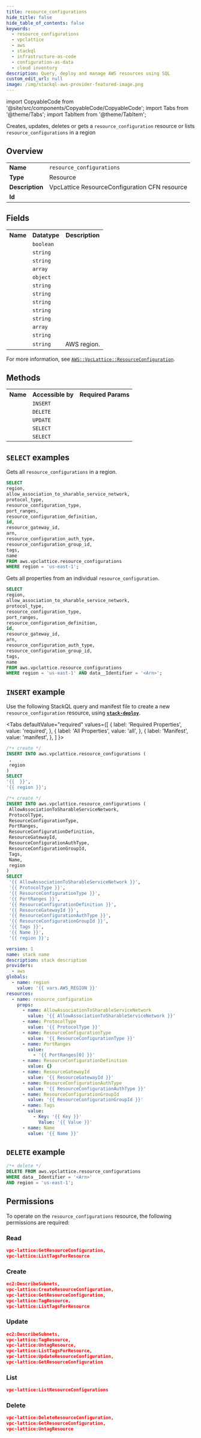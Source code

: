 ```yaml
---
title: resource_configurations
hide_title: false
hide_table_of_contents: false
keywords:
  - resource_configurations
  - vpclattice
  - aws
  - stackql
  - infrastructure-as-code
  - configuration-as-data
  - cloud inventory
description: Query, deploy and manage AWS resources using SQL
custom_edit_url: null
image: /img/stackql-aws-provider-featured-image.png
---
```


import CopyableCode from '@site/src/components/CopyableCode/CopyableCode';
import Tabs from '@theme/Tabs';
import TabItem from '@theme/TabItem';

Creates, updates, deletes or gets a <code>resource_configuration</code> resource or lists <code>resource_configurations</code> in a region

## Overview
<table>
<tbody>
<tr><td><b>Name</b></td><td><code>resource_configurations</code></td></tr>
<tr><td><b>Type</b></td><td>Resource</td></tr>
<tr><td><b>Description</b></td><td>VpcLattice ResourceConfiguration CFN resource</td></tr>
<tr><td><b>Id</b></td><td><CopyableCode code="aws.vpclattice.resource_configurations" /></td></tr>
</tbody>
</table>

## Fields
<table>
<tbody>
<tr><th>Name</th><th>Datatype</th><th>Description</th></tr><tr><td><CopyableCode code="allow_association_to_sharable_service_network" /></td><td><code>boolean</code></td><td></td></tr>
<tr><td><CopyableCode code="protocol_type" /></td><td><code>string</code></td><td></td></tr>
<tr><td><CopyableCode code="resource_configuration_type" /></td><td><code>string</code></td><td></td></tr>
<tr><td><CopyableCode code="port_ranges" /></td><td><code>array</code></td><td></td></tr>
<tr><td><CopyableCode code="resource_configuration_definition" /></td><td><code>object</code></td><td></td></tr>
<tr><td><CopyableCode code="id" /></td><td><code>string</code></td><td></td></tr>
<tr><td><CopyableCode code="resource_gateway_id" /></td><td><code>string</code></td><td></td></tr>
<tr><td><CopyableCode code="arn" /></td><td><code>string</code></td><td></td></tr>
<tr><td><CopyableCode code="resource_configuration_auth_type" /></td><td><code>string</code></td><td></td></tr>
<tr><td><CopyableCode code="resource_configuration_group_id" /></td><td><code>string</code></td><td></td></tr>
<tr><td><CopyableCode code="tags" /></td><td><code>array</code></td><td></td></tr>
<tr><td><CopyableCode code="name" /></td><td><code>string</code></td><td></td></tr>
<tr><td><CopyableCode code="region" /></td><td><code>string</code></td><td>AWS region.</td></tr>
</tbody>
</table>

For more information, see <a href="https://docs.aws.amazon.com/AWSCloudFormation/latest/UserGuide/aws-resource-vpclattice-resourceconfiguration.html"><code>AWS::VpcLattice::ResourceConfiguration</code></a>.

## Methods

<table>
<tbody>
  <tr>
    <th>Name</th>
    <th>Accessible by</th>
    <th>Required Params</th>
  </tr>
  <tr>
    <td><CopyableCode code="create_resource" /></td>
    <td><code>INSERT</code></td>
    <td><CopyableCode code=", region" /></td>
  </tr>
  <tr>
    <td><CopyableCode code="delete_resource" /></td>
    <td><code>DELETE</code></td>
    <td><CopyableCode code="data__Identifier, region" /></td>
  </tr>
  <tr>
    <td><CopyableCode code="update_resource" /></td>
    <td><code>UPDATE</code></td>
    <td><CopyableCode code="data__Identifier, data__PatchDocument, region" /></td>
  </tr>
  <tr>
    <td><CopyableCode code="list_resources" /></td>
    <td><code>SELECT</code></td>
    <td><CopyableCode code="region" /></td>
  </tr>
  <tr>
    <td><CopyableCode code="get_resource" /></td>
    <td><code>SELECT</code></td>
    <td><CopyableCode code="data__Identifier, region" /></td>
  </tr>
</tbody>
</table>

## `SELECT` examples
Gets all <code>resource_configurations</code> in a region.
```sql
SELECT
region,
allow_association_to_sharable_service_network,
protocol_type,
resource_configuration_type,
port_ranges,
resource_configuration_definition,
id,
resource_gateway_id,
arn,
resource_configuration_auth_type,
resource_configuration_group_id,
tags,
name
FROM aws.vpclattice.resource_configurations
WHERE region = 'us-east-1';
```
Gets all properties from an individual <code>resource_configuration</code>.
```sql
SELECT
region,
allow_association_to_sharable_service_network,
protocol_type,
resource_configuration_type,
port_ranges,
resource_configuration_definition,
id,
resource_gateway_id,
arn,
resource_configuration_auth_type,
resource_configuration_group_id,
tags,
name
FROM aws.vpclattice.resource_configurations
WHERE region = 'us-east-1' AND data__Identifier = '<Arn>';
```

## `INSERT` example

Use the following StackQL query and manifest file to create a new <code>resource_configuration</code> resource, using [__`stack-deploy`__](https://pypi.org/project/stack-deploy/).

<Tabs
    defaultValue="required"
    values={[
      { label: 'Required Properties', value: 'required', },
      { label: 'All Properties', value: 'all', },
      { label: 'Manifest', value: 'manifest', },
    ]
}>
<TabItem value="required">

```sql
/*+ create */
INSERT INTO aws.vpclattice.resource_configurations (
 ,
 region
)
SELECT 
'{{  }}',
'{{ region }}';
```
</TabItem>
<TabItem value="all">

```sql
/*+ create */
INSERT INTO aws.vpclattice.resource_configurations (
 AllowAssociationToSharableServiceNetwork,
 ProtocolType,
 ResourceConfigurationType,
 PortRanges,
 ResourceConfigurationDefinition,
 ResourceGatewayId,
 ResourceConfigurationAuthType,
 ResourceConfigurationGroupId,
 Tags,
 Name,
 region
)
SELECT 
 '{{ AllowAssociationToSharableServiceNetwork }}',
 '{{ ProtocolType }}',
 '{{ ResourceConfigurationType }}',
 '{{ PortRanges }}',
 '{{ ResourceConfigurationDefinition }}',
 '{{ ResourceGatewayId }}',
 '{{ ResourceConfigurationAuthType }}',
 '{{ ResourceConfigurationGroupId }}',
 '{{ Tags }}',
 '{{ Name }}',
 '{{ region }}';
```
</TabItem>
<TabItem value="manifest">

```yaml
version: 1
name: stack name
description: stack description
providers:
  - aws
globals:
  - name: region
    value: '{{ vars.AWS_REGION }}'
resources:
  - name: resource_configuration
    props:
      - name: AllowAssociationToSharableServiceNetwork
        value: '{{ AllowAssociationToSharableServiceNetwork }}'
      - name: ProtocolType
        value: '{{ ProtocolType }}'
      - name: ResourceConfigurationType
        value: '{{ ResourceConfigurationType }}'
      - name: PortRanges
        value:
          - '{{ PortRanges[0] }}'
      - name: ResourceConfigurationDefinition
        value: {}
      - name: ResourceGatewayId
        value: '{{ ResourceGatewayId }}'
      - name: ResourceConfigurationAuthType
        value: '{{ ResourceConfigurationAuthType }}'
      - name: ResourceConfigurationGroupId
        value: '{{ ResourceConfigurationGroupId }}'
      - name: Tags
        value:
          - Key: '{{ Key }}'
            Value: '{{ Value }}'
      - name: Name
        value: '{{ Name }}'

```
</TabItem>
</Tabs>

## `DELETE` example

```sql
/*+ delete */
DELETE FROM aws.vpclattice.resource_configurations
WHERE data__Identifier = '<Arn>'
AND region = 'us-east-1';
```

## Permissions

To operate on the <code>resource_configurations</code> resource, the following permissions are required:

### Read
```json
vpc-lattice:GetResourceConfiguration,
vpc-lattice:ListTagsForResource
```

### Create
```json
ec2:DescribeSubnets,
vpc-lattice:CreateResourceConfiguration,
vpc-lattice:GetResourceConfiguration,
vpc-lattice:TagResource,
vpc-lattice:ListTagsForResource
```

### Update
```json
ec2:DescribeSubnets,
vpc-lattice:TagResource,
vpc-lattice:UntagResource,
vpc-lattice:ListTagsForResource,
vpc-lattice:UpdateResourceConfiguration,
vpc-lattice:GetResourceConfiguration
```

### List
```json
vpc-lattice:ListResourceConfigurations
```

### Delete
```json
vpc-lattice:DeleteResourceConfiguration,
vpc-lattice:GetResourceConfiguration,
vpc-lattice:UntagResource
```
